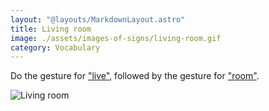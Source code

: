 ```yaml
---
layout: "@layouts/MarkdownLayout.astro"
title: Living room
image: ./assets/images-of-signs/living-room.gif
category: Vocabulary
---
```


Do the gesture for ["live"](./live),
followed by the gesture for ["room"](./room).

![Living room](@signs/living-room.gif)
